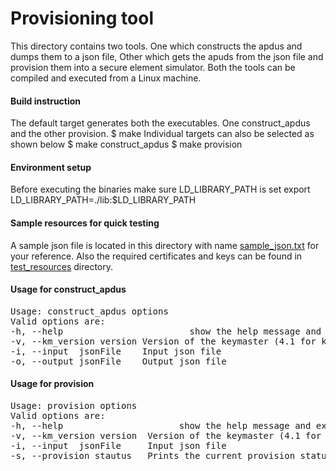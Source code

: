 # Provisioning tool
This directory contains two tools. One which constructs the apdus and dumps them to a json file, Other which gets the apuds from the json file and provision them into a secure element simulator. Both the tools can be compiled and executed from a Linux machine.

#### Build instruction
The default target generates both the executables. One construct_apdus and the other provision.
$ make
Individual targets can also be selected as shown below
$ make construct_apdus
$ make provision

#### Environment setup
Before executing the binaries make sure LD_LIBRARY_PATH is set
export LD_LIBRARY_PATH=./lib:$LD_LIBRARY_PATH

#### Sample resources for quick testing
A sample json file is located in this directory with name [sample_json.txt](sample_json.txt)
for your reference. Also the required certificates and keys can be found
in [test_resources](test_resources) directory.

#### Usage for construct_apdus
<pre>
Usage: construct_apdus options
Valid options are:
-h, --help                        show the help message and exit.
-v, --km_version version Version of the keymaster (4.1 for keymaster; 5.0 for keymint)
-i, --input  jsonFile 	 Input json file 
-o, --output jsonFile 	 Output json file
</pre>

#### Usage for provision
<pre>
Usage: provision options
Valid options are:
-h, --help                      show the help message and exit.
-v, --km_version version  Version of the keymaster (4.1 for keymaster; 5.0 for keymint)
-i, --input  jsonFile 	  Input json file 
-s, --provision_stautus   Prints the current provision status.
</pre>
